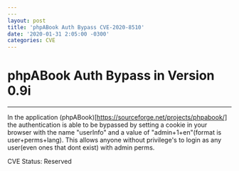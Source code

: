 ```yaml
---
​---
layout: post
title: 'phpABook Auth Bypass CVE-2020-8510'
date: '2020-01-31 2:05:00 -0300'
categories: CVE
---
```


# phpABook Auth Bypass in Version 0.9i

---

In the application (phpABook)[https://sourceforge.net/projects/phpabook/] the authentication is able to be bypassed by setting a cookie in your browser with the name "userInfo" and a value of "admin+1+en"(format is user+perms+lang). This allows anyone without privilege's to login as any user(even ones that dont exist) with admin perms.



CVE Status: Reserved

